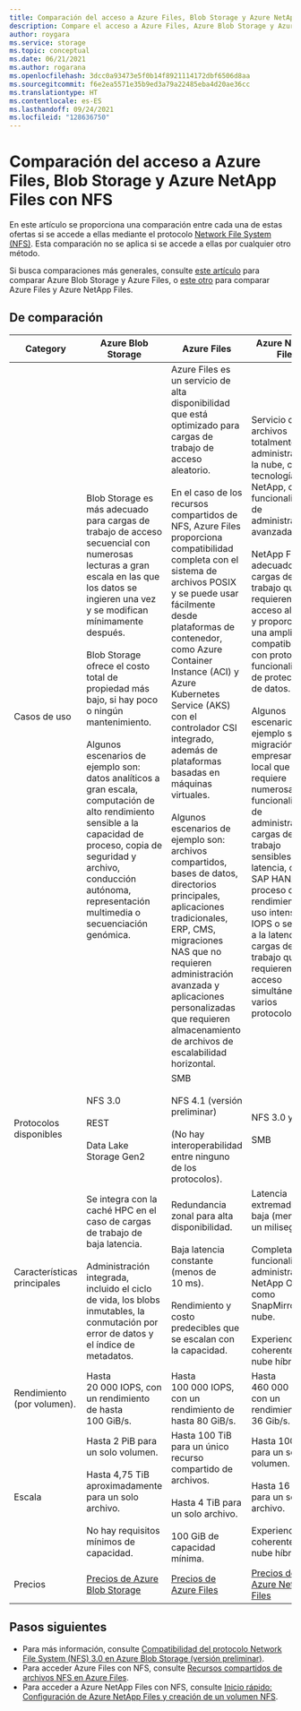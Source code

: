 ```yaml
---
title: Comparación del acceso a Azure Files, Blob Storage y Azure NetApp Files con NFS
description: Compare el acceso a Azure Files, Azure Blob Storage y Azure NetApp Files con NFS.
author: roygara
ms.service: storage
ms.topic: conceptual
ms.date: 06/21/2021
ms.author: rogarana
ms.openlocfilehash: 3dcc0a93473e5f0b14f8921114172dbf6506d8aa
ms.sourcegitcommit: f6e2ea5571e35b9ed3a79a22485eba4d20ae36cc
ms.translationtype: HT
ms.contentlocale: es-ES
ms.lasthandoff: 09/24/2021
ms.locfileid: "128636750"
---
```

# <a name="compare-access-to-azure-files-blob-storage-and-azure-netapp-files-with-nfs"></a>Comparación del acceso a Azure Files, Blob Storage y Azure NetApp Files con NFS

En este artículo se proporciona una comparación entre cada una de estas ofertas si se accede a ellas mediante el protocolo [Network File System (NFS)](https://en.wikipedia.org/wiki/Network_File_System). Esta comparación no se aplica si se accede a ellas por cualquier otro método.

Si busca comparaciones más generales, consulte [este artículo](storage-introduction.md) para comparar Azure Blob Storage y Azure Files, o [este otro](../files/storage-files-netapp-comparison.md) para comparar Azure Files y Azure NetApp Files.

## <a name="comparison"></a>De comparación

|Category  |Azure Blob Storage  |Azure Files  |Azure NetApp Files  |
|---------|---------|---------|---------|
|Casos de uso     |Blob Storage es más adecuado para cargas de trabajo de acceso secuencial con numerosas lecturas a gran escala en las que los datos se ingieren una vez y se modifican mínimamente después.<br></br>Blob Storage ofrece el costo total de propiedad más bajo, si hay poco o ningún mantenimiento.<br></br>Algunos escenarios de ejemplo son: datos analíticos a gran escala, computación de alto rendimiento sensible a la capacidad de proceso, copia de seguridad y archivo, conducción autónoma, representación multimedia o secuenciación genómica.         |Azure Files es un servicio de alta disponibilidad que está optimizado para cargas de trabajo de acceso aleatorio.<br></br>En el caso de los recursos compartidos de NFS, Azure Files proporciona compatibilidad completa con el sistema de archivos POSIX y se puede usar fácilmente desde plataformas de contenedor, como Azure Container Instance (ACI) y Azure Kubernetes Service (AKS) con el controlador CSI integrado, además de plataformas basadas en máquinas virtuales.<br></br>Algunos escenarios de ejemplo son: archivos compartidos, bases de datos, directorios principales, aplicaciones tradicionales, ERP, CMS, migraciones NAS que no requieren administración avanzada y aplicaciones personalizadas que requieren almacenamiento de archivos de escalabilidad horizontal.         |Servicio de archivos totalmente administrado en la nube, con tecnología de NetApp, con funcionalidades de administración avanzadas.<br></br>NetApp Files es adecuado para cargas de trabajo que requieren acceso aleatorio y proporciona una amplia compatibilidad con protocolos y funcionalidades de protección de datos.<br></br>Algunos escenarios de ejemplo son: migración NAS empresarial local que requiere numerosas funcionalidades de administración, cargas de trabajo sensibles a la latencia, como SAP HANA, proceso de alto rendimiento con uso intensivo de IOPS o sensible a la latencia o cargas de trabajo que requieren acceso simultáneo a varios protocolos.         |
|Protocolos disponibles     |NFS 3.0<br></br>REST<br></br>Data Lake Storage Gen2         |SMB<br><br>NFS 4.1 (versión preliminar)<br></br> (No hay interoperabilidad entre ninguno de los protocolos).         |NFS 3.0 y 4.1<br></br>SMB         |
|Características principales     | Se integra con la caché HPC en el caso de cargas de trabajo de baja latencia. <br> </br> Administración integrada, incluido el ciclo de vida, los blobs inmutables, la conmutación por error de datos y el índice de metadatos.         | Redundancia zonal para alta disponibilidad. <br></br> Baja latencia constante (menos de 10 ms). <br></br>Rendimiento y costo predecibles que se escalan con la capacidad.         |Latencia extremadamente baja (menos de un milisegundo).<br></br>Completa funcionalidad de administración NetApp ONTAP, como SnapMirror en la nube.<br></br>Experiencia coherente de nube híbrida.         |
|Rendimiento (por volumen).     |Hasta 20 000 IOPS, con un rendimiento de hasta 100 GiB/s.         |Hasta 100 000 IOPS, con un rendimiento de hasta 80 GiB/s.         |Hasta 460 000 IOPS, con un rendimiento de 36 Gib/s.         |
|Escala     | Hasta 2 PiB para un solo volumen. <br></br> Hasta 4,75 TiB aproximadamente para un solo archivo.<br></br>No hay requisitos mínimos de capacidad.         |Hasta 100 TiB para un único recurso compartido de archivos.<br></br>Hasta 4 TiB para un solo archivo.<br></br>100 GiB de capacidad mínima.         |Hasta 100 TiB para un solo volumen.<br></br>Hasta 16 TiB para un solo archivo.<br></br>Experiencia coherente de nube híbrida.         |
|Precios     |[Precios de Azure Blob Storage](https://azure.microsoft.com/pricing/details/storage/blobs/)         |[Precios de Azure Files](https://azure.microsoft.com/pricing/details/storage/files/)         |[Precios de Azure NetApp Files](https://azure.microsoft.com/pricing/details/netapp/)         |

## <a name="next-steps"></a>Pasos siguientes

- Para más información, consulte [Compatibilidad del protocolo Network File System (NFS) 3.0 en Azure Blob Storage (versión preliminar)](../blobs/network-file-system-protocol-support.md).
- Para acceder Azure Files con NFS, consulte [Recursos compartidos de archivos NFS en Azure Files](../files/files-nfs-protocol.md).
- Para acceder a Azure NetApp Files con NFS, consulte [Inicio rápido: Configuración de Azure NetApp Files y creación de un volumen NFS](../../azure-netapp-files/azure-netapp-files-quickstart-set-up-account-create-volumes.md).
